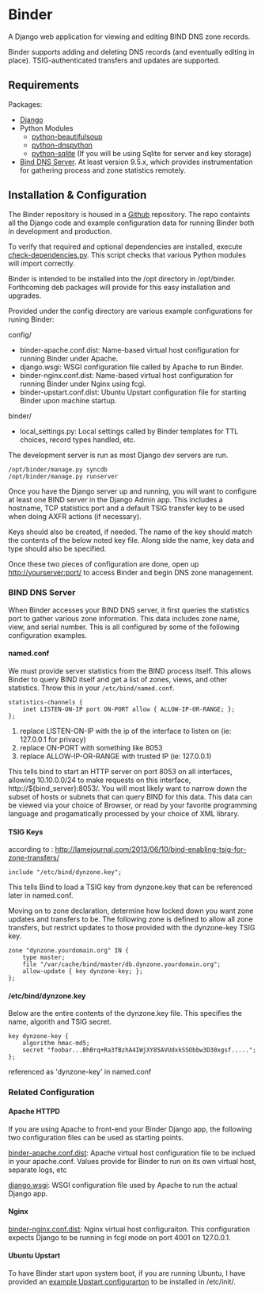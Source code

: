 # Binder #

A Django web application for viewing and editing BIND DNS zone records.

Binder supports adding and deleting DNS records (and eventually editing in place). TSIG-authenticated transfers and updates are supported.

## Requirements ##

Packages:

* [Django](http://www.djangoproject.com)
* Python Modules
  * [python-beautifulsoup](http://www.crummy.com/software/BeautifulSoup/)
  * [python-dnspython](http://www.dnspython.org/)
  * [python-sqlite](http://docs.python.org/2/library/sqlite3.html) (If you will be using Sqlite for server and key storage)
* [Bind DNS Server](http://www.isc.org/software/bind). At least version 9.5.x, which provides instrumentation for gathering process and zone statistics remotely.

## Installation & Configuration ##

The Binder repository is housed in a [Github](http://github.com/jforman/binder) repository. The repo containts all the Django code and example configuration data for running Binder both in development and production.

To verify that required and optional dependencies are installed, execute [check-dependencies.py](https://github.com/jforman/binder/blob/master/check-dependencies.py). This script checks that various Python modules will import correctly.

Binder is intended to be installed into the /opt directory in /opt/binder. Forthcoming deb packages will provide for this easy installation and upgrades.

Provided under the config directory are various example configurations for runing Binder:

config/

* binder-apache.conf.dist: Name-based virtual host configuration for running Binder under Apache.
* django.wsgi: WSGI configuration file called by Apache to run Binder.
* binder-nginx.conf.dist: Name-based virtual host configuration for running Binder under Nginx using fcgi.
* binder-upstart.conf.dist: Ubuntu Upstart configuration file for starting Binder upon machine startup.

binder/

* local_settings.py: Local settings called by Binder templates for TTL choices, record types handled, etc.

The development server is run as most Django dev servers are run.

    /opt/binder/manage.py syncdb
    /opt/binder/manage.py runserver

Once you have the Django server up and running, you will want to configure at least one BIND server in the Django Admin app. This includes a hostname, TCP statistics port and a default TSIG transfer key to be used when doing AXFR actions (if necessary).

Keys should also be created, if needed. The name of the key should match the contents of the below noted key file. Along side the name, key data and type should also be specified.

Once these two pieces of configuration are done, open up [http://yourserver:port/](http://yourserver:port) to access Binder and begin DNS zone management.

### BIND DNS Server ###

When Binder accesses your BIND DNS server, it first queries the statistics port to gather various zone information. This data includes zone name, view, and serial number. This is all configured by some of the following configuration examples.

#### named.conf ####

We must provide server statistics from the BIND process itself. This allows Binder to query BIND itself and get a list of zones, views, and other statistics. Throw this in your `/etc/bind/named.conf`.

    statistics-channels {
        inet LISTEN-ON-IP port ON-PORT allow { ALLOW-IP-OR-RANGE; };
    };

1. replace LISTEN-ON-IP with the ip of the interface to listen on  (ie: 127.0.0.1 for privacy)
2. replace ON-PORT with something like 8053
3. replace ALLOW-IP-OR-RANGE with trusted IP (ie: 127.0.0.1)


This tells bind to start an HTTP server on port 8053 on all interfaces, allowing 10.10.0.0/24 to make requests on this interface, http://${bind_server}:8053/. You will most likely want to narrow down the subset of hosts or subnets that can query BIND for this data. This data can be viewed via your choice of Browser, or read by your favorite programming language and progamatically processed by your choice of XML library.


#### TSIG Keys ####

according to : http://lamejournal.com/2013/06/10/bind-enabling-tsig-for-zone-transfers/

    include "/etc/bind/dynzone.key";

This tells Bind to load a TSIG key from dynzone.key that can be referenced later in named.conf.

Moving on to zone declaration, determine how locked down you want zone updates and transfers to be. The following zone is defined to allow all zone transfers, but restrict updates to those provided with the dynzone-key TSIG key.

    zone "dynzone.yourdomain.org" IN {
        type master;
        file "/var/cache/bind/master/db.dynzone.yourdomain.org";
        allow-update { key dynzone-key; };
    };

#### /etc/bind/dynzone.key ####

Below are the entire contents of the dynzone.key file. This specifies the name, algorith and TSIG secret.

    key dynzone-key {
        algorithm hmac-md5;
        secret "foobar...BhBrq+Ra3fBzhA4IWjXY85AVUdxkSSObbw3D30xgsf.....";
    };

referenced as 'dynzone-key' in named.conf

### Related Configuration ###

#### Apache HTTPD ####

If you are using Apache to front-end your Binder Django app, the following two configuration files can be used as starting points.

[binder-apache.conf.dist](https://github.com/jforman/binder/blob/master/config/binder-apache.conf.dist): Apache virtual host configuration file to be inclued in your apache.conf. Values provide for Binder to run on its own virtual host, separate logs, etc

[django.wsgi](https://github.com/jforman/binder/blob/master/config/django.wsgi): WSGI configuration file used by Apache to run the actual Django app.

#### Nginx ####

[binder-nginx.conf.dist](https://github.com/jforman/binder/blob/master/config/binder-nginx.conf.dist): Nginx virtual host configuraiton. This configuration expects Django to be running in fcgi mode on port 4001 on 127.0.0.1.

#### Ubuntu Upstart ####

To have Binder start upon system boot, if you are running Ubuntu, I have provided an [example Upstart configurarton](https://github.com/jforman/binder/blob/master/config/binder-upstart.conf.dist) to be installed in /etc/init/.

